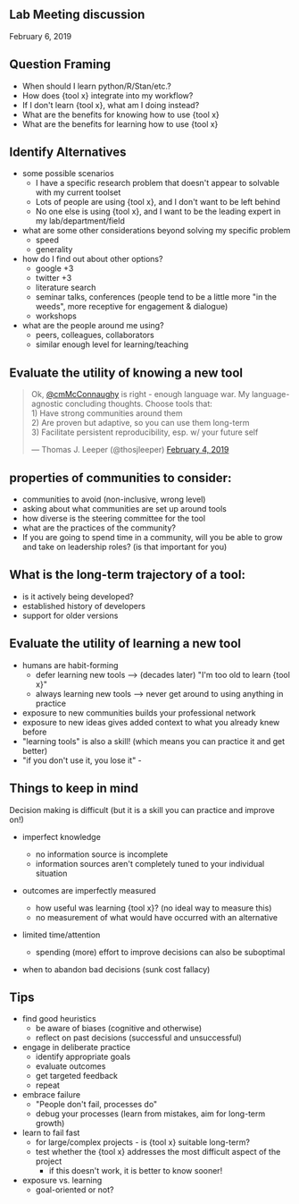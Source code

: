 ## Lab Meeting discussion
February 6, 2019

## Question Framing

* When should I learn python/R/Stan/etc.?
* How does {tool x} integrate into my workflow?
* If I don't learn {tool x}, what am I doing instead?
* What are the benefits for knowing how to use {tool x}
* What are the benefits for learning how to use {tool x}

## Identify Alternatives

* some possible scenarios
  - I have a specific research problem that doesn't appear to solvable with my current toolset
  - Lots of people are using {tool x}, and I don't want to be left behind
  - No one else is using {tool x}, and I want to be the leading expert in my lab/department/field
* what are some other considerations beyond solving my specific problem
  - speed
  - generality
* how do I find out about other options?
  - google +3
  - twitter +3
  - literature search 
  - seminar talks, conferences (people tend to be a little more "in the weeds", more receptive for engagement & dialogue)
  - workshops
* what are the people around me using?
  - peers, colleagues, collaborators
  - similar enough level for learning/teaching 

## Evaluate the utility of knowing a new tool

<blockquote class="twitter-tweet" data-lang="en"><p lang="en" dir="ltr">Ok, <a href="https://twitter.com/cmMcConnaughy?ref_src=twsrc%5Etfw">@cmMcConnaughy</a> is right - enough language war. My language-agnostic concluding thoughts. Choose tools that:<br>1) Have strong communities around them<br>2) Are proven but adaptive, so you can use them long-term<br>3) Facilitate persistent reproducibility, esp. w/ your future self</p>&mdash; Thomas J. Leeper (@thosjleeper) <a href="https://twitter.com/thosjleeper/status/1092508246378713093?ref_src=twsrc%5Etfw">February 4, 2019</a></blockquote>
<script async src="https://platform.twitter.com/widgets.js" charset="utf-8"></script>

## properties of communities to consider:
* communities to avoid (non-inclusive, wrong level)
* asking about what communities are set up around tools
* how diverse is the steering committee for the tool
* what are the practices of the community?
* If you are going to spend time in a community, will you be able to grow and take on leadership roles? (is that important for you)

## What is the long-term trajectory of a tool:
* is it actively being developed?
* established history of developers
* support for older versions


## Evaluate the utility of learning a new tool

* humans are habit-forming
  - defer learning new tools --> (decades later) "I'm too old to learn {tool x}"
  - always learning new tools --> never get around to using anything in practice
* exposure to new communities builds your professional network
* exposure to new ideas gives added context to what you already knew before
* "learning tools" is also a skill! (which means you can practice it and get better)
* "if you don't use it, you lose it" - 


## Things to keep in mind

Decision making is difficult (but it is a skill you can practice and improve on!)

* imperfect knowledge
  - no information source is incomplete
  - information sources aren't completely tuned to your individual situation
* outcomes are imperfectly measured
  - how useful was learning {tool x}? (no ideal way to measure this)
  - no measurement of what would have occurred with an alternative
* limited time/attention
  - spending (more) effort to improve decisions can also be suboptimal

* when to abandon bad decisions (sunk cost fallacy)

## Tips

* find good heuristics
  - be aware of biases (cognitive and otherwise)
  - reflect on past decisions (successful and unsuccessful)
* engage in deliberate practice
  - identify appropriate goals
  - evaluate outcomes
  - get targeted feedback
  - repeat
* embrace failure
  - "People don't fail, processes do"
  - debug your processes (learn from mistakes, aim for long-term growth)
* learn to fail fast
  - for large/complex projects - is {tool x} suitable long-term?
  - test whether the {tool x} addresses the most difficult aspect of the project
    - if this doesn't work, it is better to know sooner!
* exposure vs. learning
  - goal-oriented or not?
